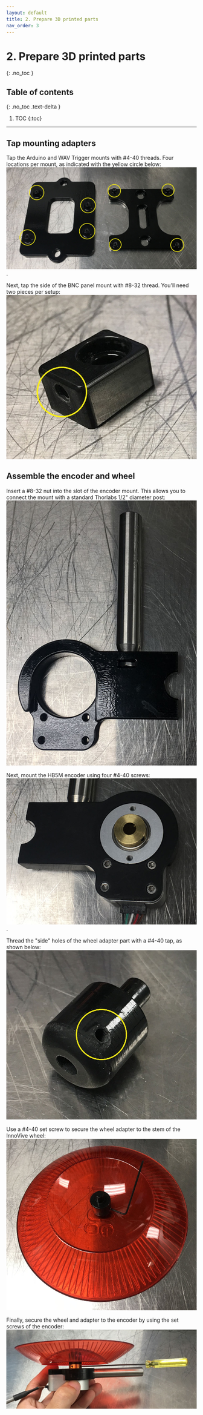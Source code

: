 ```yaml
---
layout: default
title: 2. Prepare 3D printed parts
nav_order: 3
---
```


# 2. Prepare 3D printed parts
{: .no_toc }

## Table of contents
{: .no_toc .text-delta }

1. TOC
{:toc}

---

## Tap mounting adapters

Tap the Arduino and WAV Trigger mounts with #4-40 threads. Four locations per mount, as indicated with the yellow circle below:
![#4-40 tap locations for the Arduino and WAV Trigger mounts](arduino_wav_mounts.jpg).

Next, tap the side of the BNC panel mount with #8-32 thread. You'll need two pieces per setup:
![#8-32 tap location for the BNC panel mount](panel_mount.jpg)

## Assemble the encoder and wheel

Insert a #8-32 nut into the slot of the encoder mount. This allows you to connect the mount with a standard Thorlabs 1/2" diameter post:
![Insert a #8-32 nut into the encoder mount slot](encoder_base_nut.jpg)

Next, mount the HB5M encoder using four #4-40 screws:
![Mount the HB5M encoder](encoder_base_top.jpg).

Thread the "side" holes of the wheel adapter part with a #4-40 tap, as shown below:
![Tap #4-40 holes on the side of the wheel adapter](wheel_adapter.jpg)

Use a #4-40 set screw to secure the wheel adapter to the stem of the InnoVive wheel:
![Secure the adapter to the InnoVive wheel](wheel_adapter_secure.jpg)

Finally, secure the wheel and adapter to the encoder by using the set screws of the encoder:
![Connect the wheel and adapter to the encoder](wheel_to_encoder.jpg)
